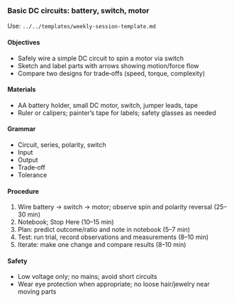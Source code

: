 ### Basic DC circuits: battery, switch, motor

Use: `../../templates/weekly-session-template.md`

#### Objectives
- Safely wire a simple DC circuit to spin a motor via switch
- Sketch and label parts with arrows showing motion/force flow
- Compare two designs for trade‑offs (speed, torque, complexity)

#### Materials
- AA battery holder, small DC motor, switch, jumper leads, tape
- Ruler or calipers; painter’s tape for labels; safety glasses as needed

#### Grammar
- Circuit, series, polarity, switch
- Input
- Output
- Trade‑off
- Tolerance

#### Procedure
1) Wire battery → switch → motor; observe spin and polarity reversal (25–30 min)
2) Notebook; Stop Here (10–15 min)
3) Plan: predict outcome/ratio and note in notebook (5–7 min)
4) Test: run trial, record observations and measurements (8–10 min)
5) Iterate: make one change and compare results (8–10 min)

#### Safety
- Low voltage only; no mains; avoid short circuits
- Wear eye protection when appropriate; no loose hair/jewelry near moving parts

<!-- enriched: v1 -->
